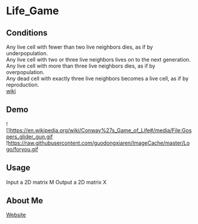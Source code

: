 # Life_Game

## Conditions
Any live cell with fewer than two live neighbors dies, as if by underpopulation.  
Any live cell with two or three live neighbors lives on to the next generation.  
Any live cell with more than three live neighbors dies, as if by overpopulation.  
Any dead cell with exactly three live neighbors becomes a live cell, as if by reproduction.  
[wiki](https://en.wikipedia.org/wiki/Conway%27s_Game_of_Life)  

## Demo
![]https://en.wikipedia.org/wiki/Conway%27s_Game_of_Life#/media/File:Gospers_glider_gun.gif
!https://raw.githubusercontent.com/guodongxiaren/ImageCache/master/Logo/foryou.gif

## Usage
Input a 2D matrix M
Output a 2D matrix X

## About Me
[Website](https://superfastfox.weebly.com/blog)
